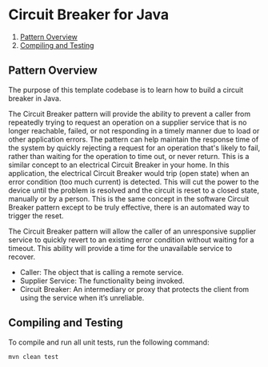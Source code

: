 # Circuit Breaker for Java
1. [Pattern Overview](#pattern-overview)
1. [Compiling and Testing](#compiling-and-testing)

## Pattern Overview

The purpose of this template codebase is to learn how to 
build a circuit breaker in Java.

The Circuit Breaker pattern will provide the ability to 
prevent a caller from repeatedly trying to request an 
operation on a supplier service that is no longer reachable, 
failed, or not responding in a timely manner due to load or 
other application errors. The pattern can help maintain 
the response time of the system by quickly rejecting a request 
for an operation that's likely to fail, rather than 
waiting for the operation to time out, or never return. 
This is a similar concept to an electrical Circuit Breaker 
in your home. In this application, the electrical Circuit 
Breaker would trip (open state) when an error condition 
(too much current) is detected.  This will cut the power to 
the device until the problem is resolved and the circuit is 
reset to a closed state, manually or by a person. This is the 
same concept in the software Circuit Breaker pattern except 
to be truly effective, there is an automated way to trigger 
the reset.

The Circuit Breaker pattern will allow the caller of an 
unresponsive supplier service to quickly revert to an 
existing error condition without waiting for a 
timeout. This ability will provide a time for the 
unavailable service to recover.

- Caller: The object that is calling a remote service.
- Supplier Service: The functionality being invoked.
- Circuit Breaker: An intermediary or proxy that protects
the client from using the service when it’s unreliable.

## Compiling and Testing

To compile and run all unit tests, run the following 
command: 

```shell script
mvn clean test
```
